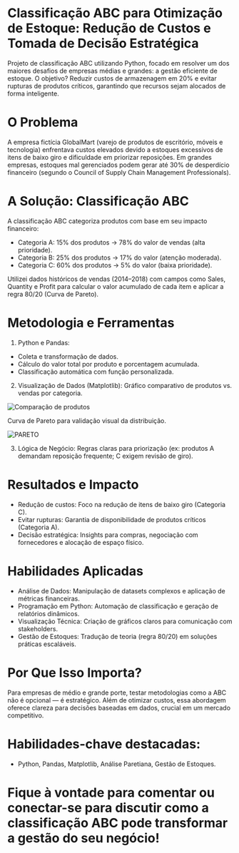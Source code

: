 # Classificação ABC para Otimização de Estoque: Redução de Custos e Tomada de Decisão Estratégica
Projeto de classificação ABC utilizando Python, focado em resolver um dos maiores desafios de empresas médias e grandes: a gestão eficiente de estoque. O objetivo? Reduzir custos de armazenagem em 20% e evitar rupturas de produtos críticos, garantindo que recursos sejam alocados de forma inteligente.

# O Problema
A empresa fictícia GlobalMart (varejo de produtos de escritório, móveis e tecnologia) enfrentava custos elevados devido a estoques excessivos de itens de baixo giro e dificuldade em priorizar reposições. Em grandes empresas, estoques mal gerenciados podem gerar até 30% de desperdício financeiro (segundo o Council of Supply Chain Management Professionals).

# A Solução: Classificação ABC
A classificação ABC categoriza produtos com base em seu impacto financeiro:

 - Categoria A: 15% dos produtos → 78% do valor de vendas (alta prioridade).
 - Categoria B: 25% dos produtos → 17% do valor (atenção moderada).
 - Categoria C: 60% dos produtos → 5% do valor (baixa prioridade).

Utilizei dados históricos de vendas (2014–2018) com campos como Sales, Quantity e Profit para calcular o valor acumulado de cada item e aplicar a regra 80/20 (Curva de Pareto).

# Metodologia e Ferramentas
1.	Python e Pandas:
- Coleta e transformação de dados.
- Cálculo do valor total por produto e porcentagem acumulada.
- Classificação automática com função personalizada.
  
2.	Visualização de Dados (Matplotlib):
  Gráfico comparativo de produtos vs. vendas por categoria.

![Comparação de produtos](https://github.com/user-attachments/assets/eaf9763d-b230-44ee-ab31-1e9bd2ebb502)


  Curva de Pareto para validação visual da distribuição.

![PARETO](https://github.com/user-attachments/assets/b0e69d5e-66c1-4e9d-a99b-fad16a7f7e06)
  
3.	Lógica de Negócio:
  Regras claras para priorização (ex: produtos A demandam reposição frequente; C exigem revisão de giro).

# Resultados e Impacto

  - Redução de custos: Foco na redução de itens de baixo giro (Categoria C).
  - Evitar rupturas: Garantia de disponibilidade de produtos críticos (Categoria A).
  - Decisão estratégica: Insights para compras, negociação com fornecedores e alocação de espaço físico.

# Habilidades Aplicadas
  - Análise de Dados: Manipulação de datasets complexos e aplicação de métricas financeiras.
  - Programação em Python: Automação de classificação e geração de relatórios dinâmicos.
  - Visualização Técnica: Criação de gráficos claros para comunicação com stakeholders.
  - Gestão de Estoques: Tradução de teoria (regra 80/20) em soluções práticas escaláveis.

# Por Que Isso Importa?

  Para empresas de médio e grande porte, testar metodologias como a ABC não é opcional — é estratégico. Além de otimizar custos, essa abordagem      oferece clareza para decisões baseadas em dados, crucial em um mercado competitivo.

# Habilidades-chave destacadas: 
  - Python, Pandas, Matplotlib, Análise Paretiana, Gestão de Estoques.

# Fique à vontade para comentar ou conectar-se para discutir como a classificação ABC pode transformar a gestão do seu negócio!
